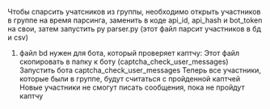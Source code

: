 Чтобы спарсить учатсников из группы, необходимо открыть участников в группе на время парсинга, заменить в коде api_id, api_hash и bot_token на свои, затем запустить py parser.py (этот файл парсит участников в бд и csv)


1) файл bd нужен для бота, который проверяет каптчу:
Этот файл скопировать в папку к боту (captcha_check_user_messages)
Запустить бота captcha_check_user_messages
Теперь все участники, которые были в группе, будут считаться с пройденной каптчей
Новые участники не смогут писать сообщения, пока не пройдут каптчу




   
